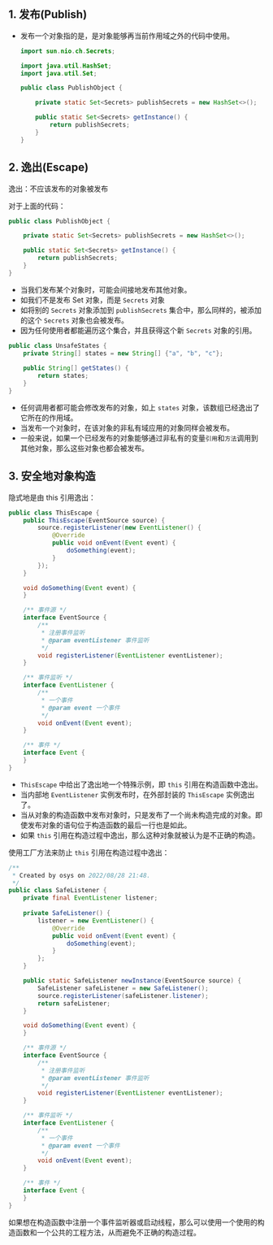 ## 1. 发布(Publish)

* 发布一个对象指的是，是对象能够再当前作用域之外的代码中使用。

  ```java
  import sun.nio.ch.Secrets;
  
  import java.util.HashSet;
  import java.util.Set;
  
  public class PublishObject {
  
      private static Set<Secrets> publishSecrets = new HashSet<>();
  
      public static Set<Secrets> getInstance() {
          return publishSecrets;
      }
  }
  ```



## 2. 逸出(Escape)

逸出：不应该发布的对象被发布



对于上面的代码：

```java
public class PublishObject {

    private static Set<Secrets> publishSecrets = new HashSet<>();

    public static Set<Secrets> getInstance() {
        return publishSecrets;
    }
}
```

* 当我们发布某个对象时，可能会间接地发布其他对象。
* 如我们不是发布 Set 对象，而是 `Secrets` 对象
* 如将别的 `Secrets` 对象添加到 `publishSecrets` 集合中，那么同样的，被添加的这个 `Secrets` 对象也会被发布。
* 因为任何使用者都能遍历这个集合，并且获得这个新 `Secrets` 对象的引用。



```java
public class UnsafeStates {
    private String[] states = new String[] {"a", "b", "c"};
    
    public String[] getStates() {
        return states;
    }
}
```

* 任何调用者都可能会修改发布的对象，如上 `states` 对象，该数组已经逸出了它所在的作用域。
* 当发布一个对象时，在该对象的非私有域应用的对象同样会被发布。
* 一般来说，如果一个已经发布的对象能够通过非私有的变量`引用`和`方法`调用到其他对象，那么这些对象也都会被发布。



## 3. 安全地对象构造

隐式地是由 this 引用逸出：

```java
public class ThisEscape {
    public ThisEscape(EventSource source) {
        source.registerListener(new EventListener() {
            @Override
            public void onEvent(Event event) {
                doSomething(event);
            }
        });
    }

    void doSomething(Event event) {
    }

    /** 事件源 */
    interface EventSource {
        /**
         * 注册事件监听
         * @param eventListener 事件监听
         */
        void registerListener(EventListener eventListener);
    }

    /** 事件监听 */
    interface EventListener {
        /**
         * 一个事件
         * @param event 一个事件
         */
        void onEvent(Event event);
    }

    /** 事件 */
    interface Event {
    }
}
```

* `ThisEscape` 中给出了逸出地一个特殊示例，即 `this` 引用在构造函数中逸出。
* 当内部地 `EventListener` 实例发布时，在外部封装的 `ThisEscape` 实例逸出了。
* 当从对象的构造函数中发布对象时，只是发布了一个尚未构造完成的对象。即使发布对象的语句位于构造函数的最后一行也是如此。
* 如果 `this` 引用在构造过程中逸出，那么这种对象就被认为是不正确的构造。



使用工厂方法来防止 `this` 引用在构造过程中逸出：

```java
/**
 * Created by osys on 2022/08/28 21:48.
 */
public class SafeListener {
    private final EventListener listener;
    
    private SafeListener() {
        listener = new EventListener() {
            @Override
            public void onEvent(Event event) {
                doSomething(event);
            }
        };
    }

    public static SafeListener newInstance(EventSource source) {
        SafeListener safeListener = new SafeListener();
        source.registerListener(safeListener.listener);
        return safeListener;
    }

    void doSomething(Event event) {
    }

    /** 事件源 */
    interface EventSource {
        /**
         * 注册事件监听
         * @param eventListener 事件监听
         */
        void registerListener(EventListener eventListener);
    }

    /** 事件监听 */
    interface EventListener {
        /**
         * 一个事件
         * @param event 一个事件
         */
        void onEvent(Event event);
    }

    /** 事件 */
    interface Event {
    }
}
```

如果想在构造函数中注册一个事件监听器或启动线程，那么可以使用一个使用的构造函数和一个公共的工程方法，从而避免不正确的构造过程。